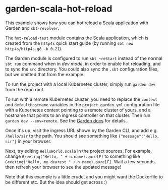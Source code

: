 # garden-scala-hot-reload

This example shows how you can hot reload a Scala application with Garden and `sbt-revolver`.

The `hot-reload-test` module contains the Scala application, which is created from the `http4s` quick start guide (by running `sbt new http4s/http4s.g8 -b 0.21`).

The Garden module is configured to run `sbt ~reStart` instead of the normal `sbt run` command when in _dev mode_, in order to enable hot reloading, and to sync the `src` directory. You could also sync the `.sbt` configuration files, but we omitted that from the example.

To run the project with a local Kubernetes cluster, simply run `garden dev` from the repo root.

To run with a remote Kubernetes cluster, you need to replace the `context` and `defaultHostname` variables in the `project.garden.yml` configuration file with a Kubernetes context pointing to a remote cluster of yours, and a hostname that points to an ingress controller on that cluster. Then run `garden dev --env=remote`. See the [Garden docs](https://docs.garden.io/guides/remote-kubernetes) for details.

Once it's up, visit the ingress URL shown by the Garden CLI, and add e.g. `/hello/sir` to the path. You should see something like `{"message":"Hello, sir"}` in your browser.

Next, try editing `HelloWorld.scala` in the project sources. For example, change `Greeting("Hello, " + n.name).pure[F]` to something like `Greeting("Hello, my dearest " + n.name).pure[F]`. Wait a few seconds, then refresh your browser to see the updated message!

Note that this example is a little crude, and you might want the Dockerfile to be different etc. But the idea should get across :)
